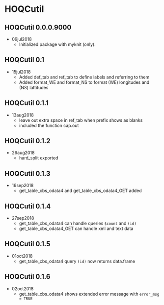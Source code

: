 # HOQCutil

## HOQCutil 0.0.0.9000

* 09jul2018 
   + Initialized package with myknit (only).

## HOQCutil 0.1

* 15jul2018 
   + Added def_tab and ref_tab to define labels and referring to them
   + Added format_WE and format_NS to format (WE) longitudes and (NS) lattitudes

## HOQCutil 0.1.1

* 13aug2018
   + leave out extra space in ref_tab when prefix shows as blanks
   + included the function cap.out
   
## HOQCutil 0.1.2

* 26aug2018
   + hard_split exported

## HOQCutil 0.1.3

* 16sep2018
   + get_table_cbs_odata4 and get_table_cbs_odata4_GET added

## HOQCutil 0.1.4

* 27sep2018
   + get_table_cbs_odata4 can handle queries `$count` and `(id)`
   + get_table_cbs_odata4_GET can handle xml and text data

## HOQCutil 0.1.5

* 01oct2018
   + get_table_cbs_odata4 query `(id)` now returns data.frame
   
## HOQCutil 0.1.6

* 02oct2018
   + get_table_cbs_odata4 shows extended error message with `error_msg = TRUE`


